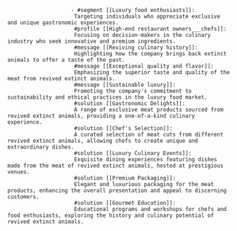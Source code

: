 						- #segment [[Luxury food enthusiasts]]:
						 Targeting individuals who appreciate exclusive and unique gastronomic experiences.
						 #profile [[High-end restaurant owners___chefs]]:
						 Focusing on decision-makers in the culinary industry who seek innovative and premium ingredients.
						 #message [[Reviving culinary history]]:
						 Highlighting how the company brings back extinct animals to offer a taste of the past.
						 #message [[Exceptional quality and flavor]]:
						 Emphasizing the superior taste and quality of the meat from revived extinct animals.
						 #message [[Sustainable luxury]]:
						 Promoting the company's commitment to sustainability and ethical practices in the luxury food market.
						 #solution [[Gastronomic Delights]]:
						 A range of exclusive meat products sourced from revived extinct animals, providing a one-of-a-kind culinary experience.
						 #solution [[Chef's Selection]]:
						 A curated selection of meat cuts from different revived extinct animals, allowing chefs to create unique and extraordinary dishes.
						 #solution [[Luxury Culinary Events]]:
						 Exquisite dining experiences featuring dishes made from the meat of revived extinct animals, hosted at prestigious venues.
						 #solution [[Premium Packaging]]:
						 Elegant and luxurious packaging for the meat products, enhancing the overall presentation and appeal to discerning customers.
						 #solution [[Gourmet Education]]:
						 Educational programs and workshops for chefs and food enthusiasts, exploring the history and culinary potential of revived extinct animals.












